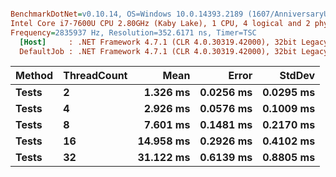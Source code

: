 ``` ini

BenchmarkDotNet=v0.10.14, OS=Windows 10.0.14393.2189 (1607/AnniversaryUpdate/Redstone1)
Intel Core i7-7600U CPU 2.80GHz (Kaby Lake), 1 CPU, 4 logical and 2 physical cores
Frequency=2835937 Hz, Resolution=352.6171 ns, Timer=TSC
  [Host]     : .NET Framework 4.7.1 (CLR 4.0.30319.42000), 32bit LegacyJIT-v4.7.2558.0
  DefaultJob : .NET Framework 4.7.1 (CLR 4.0.30319.42000), 32bit LegacyJIT-v4.7.2558.0


```
| Method | ThreadCount |      Mean |     Error |    StdDev |
|------- |------------ |----------:|----------:|----------:|
|  **Tests** |           **2** |  **1.326 ms** | **0.0256 ms** | **0.0295 ms** |
|  **Tests** |           **4** |  **2.926 ms** | **0.0576 ms** | **0.1009 ms** |
|  **Tests** |           **8** |  **7.601 ms** | **0.1481 ms** | **0.2170 ms** |
|  **Tests** |          **16** | **14.958 ms** | **0.2926 ms** | **0.4102 ms** |
|  **Tests** |          **32** | **31.122 ms** | **0.6139 ms** | **0.8805 ms** |
